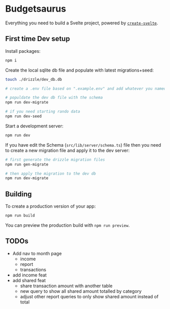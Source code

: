 # Budgetsaurus

Everything you need to build a Svelte project, powered by [`create-svelte`](https://github.com/sveltejs/kit/tree/main/packages/create-svelte).

## First time Dev setup

Install packages:
```bash
npm i
```

Create the local sqlite db file and populate with latest migrations+seed:
```bash
touch ./drizzle/dev_db.db

# create a .env file based on ".example.env" and add whatever you named your dev db in the "TURSO_URL" variable

# populdate the dev db file with the schema
npm run dev-migrate

# if you need starting rando data
npm run dev-seed
```

Start a development server:
```bash
npm run dev
```

If you have edit the Schema (`src/lib/server/schema.ts`) file then you need to create a new migration file and apply it to the dev server:
```bash
# first generate the drizzle migration files
npm run gen-migrate

# then apply the migration to the dev db
npm run dev-migrate
```

## Building

To create a production version of your app:

```bash
npm run build
```

You can preview the production build with `npm run preview`.

## TODOs

* Add nav to month page
	* income
	* report
	* transactions
* add income feat
* add shared feat
	* share transaction amount with another table
	* new query to show all shared amount totalled by category
	* adjust other report queries to only show shared amount instead of total
